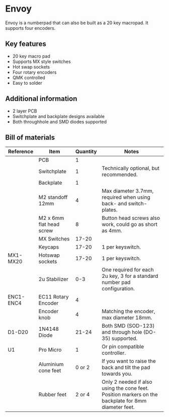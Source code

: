 # Envoy
Envoy is a numberpad that can also be built as a 20 key macropad.  It supports four encoders. 

## Key features
* 20 key macro pad
* Supports MX style switches
* Hot swap sockets
* Four rotary encoders
* QMK controlled
* Easy to solder

## Additional information
 * 2 layer PCB
 * Switchplate and backplate designs available
 * Both throughhole and SMD diodes supported
 
## Bill of materials
|Reference | Item                     | Quantity | Notes
|----------|--------------------------|----------|--------------------------------------
|          | PCB                      | 1        |
|          | Switchplate              | 1        | Technically optional, but recommended.
|          | Backplate                | 1        | 
|          | M2 standoff 12mm         | 4        | Max diameter 3.7mm, required when using back- and switch-plates.
|          | M2 x 6mm flat head screw | 8        | Button head screws also work, could go as short as 4mm.
|          | MX Switches              | 17-20    | 
|          | Keycaps                  | 17-20    | 1 per keyswitch.
| MX1-MX20 | Hotswap sockets          | 17-20    | 1 per keyswitch.
|          | 2u Stabilizer            | 0-3      | One required for each 2u key, 3 for a standard number pad configuration.
| ENC1-ENC4| EC11 Rotary Encoder      | 4        | 
|          | Encoder knob             | 4        | Matching the encoder, max diameter 18mm.
| D1-D20   | 1N4148 Diode             | 21-24    | Both SMD (SOD-123) and through hole (DO-35) supported.
| U1       | Pro Micro                | 1        | Or pin compatible controller.
|          | Aluminium cone feet      | 0 or 2   | If you want to raise the back and tilt the pad towards you.
|          | Rubber feet              | 2 or 4   | Only 2 needed if also using the cone feet.  Position markers on the backplate for 8mm diameter feet.
